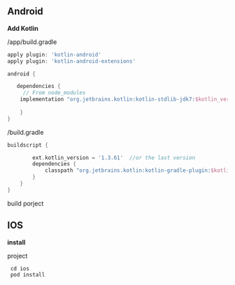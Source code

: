
## Android

**Add Kotlin**

/app/build.gradle 

```gradle
apply plugin: 'kotlin-android' 
apply plugin: 'kotlin-android-extensions'

android {

   dependencies {
     // From node_modules
    implementation "org.jetbrains.kotlin:kotlin-stdlib-jdk7:$kotlin_version"
  
    }
}

```

/build.gradle

```gradle
buildscript {

        ext.kotlin_version = '1.3.61'  //or the last version
        dependencies {
            classpath "org.jetbrains.kotlin:kotlin-gradle-plugin:$kotlin_version"
        }
    }
}

```

build porject

## IOS

**install**

project

```
 cd ios
 pod install
```
